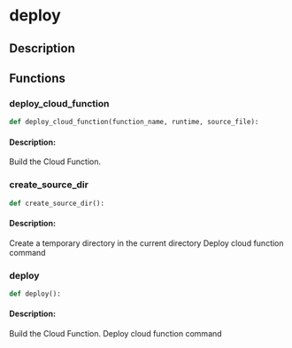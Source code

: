 # deploy

## Description



## Functions

### deploy_cloud_function
```python
def deploy_cloud_function(function_name, runtime, source_file):
```

#### Description: 
Build the Cloud Function.


### create_source_dir
```python
def create_source_dir():
```

#### Description: 
Create a temporary directory in the current directory
Deploy cloud function command


### deploy
```python
def deploy():
```

#### Description: 
Build the Cloud Function.
Deploy cloud function command


